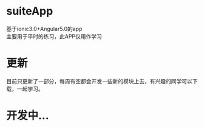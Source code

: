 # suiteApp
基于ionic3.0+Angular5.0的app  
主要用于平时的练习，此APP仅用作学习

# 更新
目前只更新了一部分，每周有空都会开发一些新的模块上去，有兴趣的同学可以下载，一起学习。

# 开发中...



